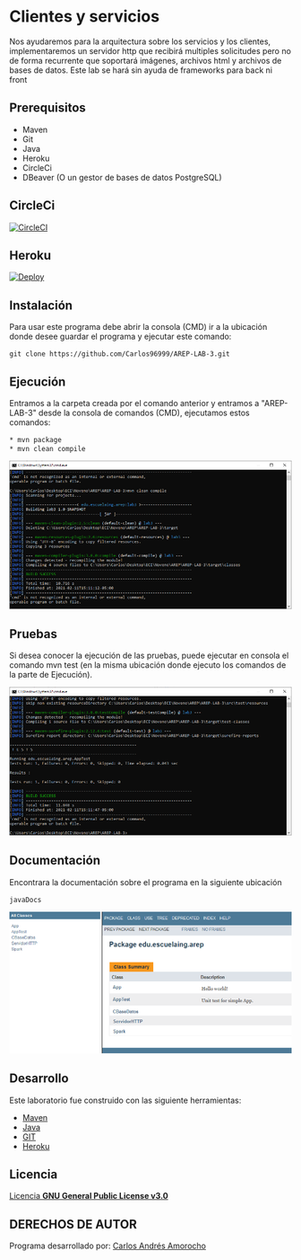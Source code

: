 # Clientes y servicios
Nos ayudaremos para la arquitectura sobre los servicios y los clientes, implementaremos un servidor http que recibirá multiples solicitudes pero no de forma recurrente que soportará imágenes, archivos html y archivos de bases de datos. Este lab se hará sin ayuda de frameworks para back ni front

## Prerequisitos
* Maven
* Git
* Java
* Heroku
* CircleCi
* DBeaver (O un gestor de bases de datos PostgreSQL)  

## CircleCi  
 [![CircleCI](https://circleci.com/gh/circleci/circleci-docs.svg?style=svg)](https://app.circleci.com/pipelines/github/Carlos96999/AREP-LAB-4)  

## Heroku  
[![Deploy](https://www.herokucdn.com/deploy/button.svg)](https://arep-lab-4.herokuapp.com)

## Instalación
Para usar este programa debe abrir la consola (CMD) ir a la ubicación donde desee guardar el programa y ejecutar este comando:
```
git clone https://github.com/Carlos96999/AREP-LAB-3.git
```

## Ejecución
Entramos a la carpeta creada por el comando anterior y entramos a "AREP-LAB-3" desde la consola de comandos (CMD), ejecutamos estos comandos:
```
* mvn package
* mvn clean compile
```
<img src="https://github.com/Carlos96999/AREP-LAB-3/blob/master/img/ejecucion.PNG?raw=true">  

## Pruebas
Si desea conocer la ejecución de las pruebas, puede ejecutar en consola el comando mvn test (en la misma ubicación donde ejecuto los comandos de la parte de Ejecución).

<img src="https://github.com/Carlos96999/AREP-LAB-3/blob/master/img/pruebas.PNG?raw=true">


## Documentación
Encontrara la documentación sobre el programa en la siguiente ubicación
```
javaDocs
```

<img src="https://github.com/Carlos96999/AREP-LAB-3/blob/master/img/documentacion.PNG?raw=true">

## Desarrollo
Este laboratorio fue construido con las siguiente herramientas:
* [Maven](https://maven.apache.org/)
* [Java](https://www.java.com/es/)
* [GIT](https://git-scm.com/)
* [Heroku](https://www.heroku.com/)

## Licencia
[Licencia **GNU General Public License v3.0**](https://github.com/Carlos96999/AREP-LAB-3/blob/master/LICENSE)

## DERECHOS DE AUTOR

Programa desarrollado por:
[Carlos Andrés Amorocho](https://github.com/Carlos96999)
